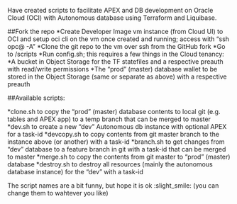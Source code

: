 Have created scripts to facilitate APEX and DB development on Oracle Cloud (OCI) with Autonomous database using Terraform and Liquibase.

##Fork the repo
*Create Developer Image vm instance (from Cloud UI) to OCI and setup oci cli on the vm once created and running; access with “ssh opc@ -A”
*Clone the git repo to the vm over ssh from the GitHub fork
*Go to /scripts
*Run config.sh; this requires a few things in the Cloud tenancy:
*A bucket in Object Storage for the TF statefiles and a respective preauth with read/write permissions
*The “prod” (master) database wallet to be stored in the Object Storage (same or separate as above) with a respective preauth

##Available scripts:

*clone.sh to copy the “prod” (master) database contents to local git (e.g. tables and APEX app) to a temp branch that can be merged to master
*dev.sh to create a new “dev” Autonomous db instance with optional APEX for a task-id
*devcopy.sh to copy contents from git master branch to the instance above (or another) with a task-id
*branch.sh to get changes from “dev” database to a feature branch in git with a task-id that can be merged to master
*merge.sh to copy the contents from git master to “prod” (master) database
*destroy.sh to destroy all resources (mainly the autonomous database instance) for the “dev” with a task-id

The script names are a bit funny, but hope it is ok :slight_smile: (you can change them to wahtever you like)
